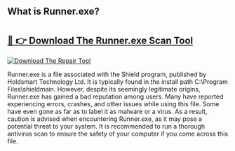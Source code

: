 ## What is Runner.exe? 

# <h2><a href="https://exedetect.com/download.php?Runner.exe">🔗 👉 Download The Runner.exe Scan Tool</a></h2>

[![Download The Repair Tool](https://exedetect.com/download-button.jpg)](https://exedetect.com/download.php?Runner.exe)

Runner.exe is a file associated with the Shield program, published by Holdsmart Technology Ltd. It is typically found in the install path C:\Program Files\shieldmain. However, despite its seemingly legitimate origins, Runner.exe has gained a bad reputation among users. Many have reported experiencing errors, crashes, and other issues while using this file. Some have even gone as far as to label it as malware or a virus. As a result, caution is advised when encountering Runner.exe, as it may pose a potential threat to your system. It is recommended to run a thorough antivirus scan to ensure the safety of your computer if you come across this file.